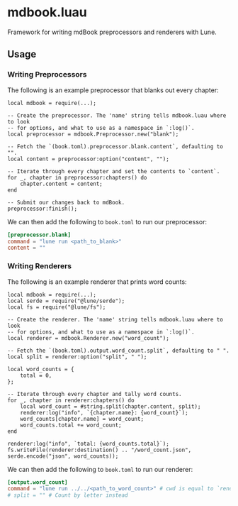 # mdbook.luau

Framework for writing mdBook preprocessors and renderers with Lune.

## Usage

### Writing Preprocessors

The following is an example preprocessor that blanks out every chapter:

```luau
local mdbook = require(...);

-- Create the preprocessor. The 'name' string tells mdbook.luau where to look
-- for options, and what to use as a namespace in `:log()`.
local preprocessor = mdbook.Preprocessor.new("blank");

-- Fetch the `(book.toml).preprocessor.blank.content`, defaulting to "".
local content = preprocessor:option("content", "");

-- Iterate through every chapter and set the contents to `content`.
for _, chapter in preprocessor:chapters() do
    chapter.content = content;
end

-- Submit our changes back to mdBook.
preprocessor:finish();
```

We can then add the following to `book.toml` to run our preprocessor:

```toml
[preprocessor.blank]
command = "lune run <path_to_blank>"
content = ""
```

### Writing Renderers

The following is an example renderer that prints word counts:

```luau
local mdbook = require(...);
local serde = require("@lune/serde");
local fs = require("@lune/fs");

-- Create the renderer. The 'name' string tells mdbook.luau where to look
-- for options, and what to use as a namespace in `:log()`.
local renderer = mdbook.Renderer.new("word_count");

-- Fetch the `(book.toml).output.word_count.split`, defaulting to " ".
local split = renderer:option("split", " ");

local word_counts = {
    total = 0,
};

-- Iterate through every chapter and tally word counts.
for _, chapter in renderer:chapters() do
    local word_count = #string.split(chapter.content, split);
    renderer:log("info", `{chapter.name}: {word_count}`);
    word_counts[chapter.name] = word_count;
    word_counts.total += word_count;
end

renderer:log("info", `total: {word_counts.total}`);
fs.writeFile(renderer:destination() .. "/word_count.json", serde.encode("json", word_counts));
```

We can then add the following to `book.toml` to run our renderer:

```toml
[output.word_count]
command = "lune run ../../<path_to_word_count>" # cwd is equal to `renderer:destination()`, so we gotta adjust accordingly
# split = "" # Count by letter instead
```
